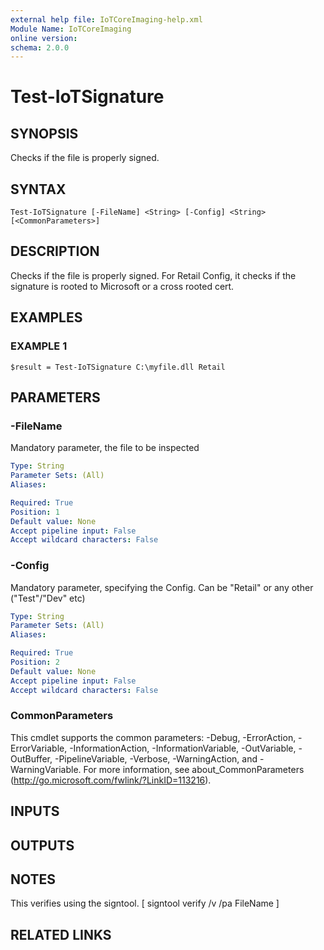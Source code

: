 ```yaml
---
external help file: IoTCoreImaging-help.xml
Module Name: IoTCoreImaging
online version:
schema: 2.0.0
---
```


# Test-IoTSignature

## SYNOPSIS
Checks if the file is properly signed.

## SYNTAX

```
Test-IoTSignature [-FileName] <String> [-Config] <String> [<CommonParameters>]
```

## DESCRIPTION
Checks if the file is properly signed.
For Retail Config, it checks if the signature is rooted to Microsoft or a cross rooted cert.

## EXAMPLES

### EXAMPLE 1
```
$result = Test-IoTSignature C:\myfile.dll Retail
```

## PARAMETERS

### -FileName
Mandatory parameter, the file to be inspected

```yaml
Type: String
Parameter Sets: (All)
Aliases:

Required: True
Position: 1
Default value: None
Accept pipeline input: False
Accept wildcard characters: False
```

### -Config
Mandatory parameter, specifying the Config.
Can be "Retail" or any other ("Test"/"Dev" etc)

```yaml
Type: String
Parameter Sets: (All)
Aliases:

Required: True
Position: 2
Default value: None
Accept pipeline input: False
Accept wildcard characters: False
```

### CommonParameters
This cmdlet supports the common parameters: -Debug, -ErrorAction, -ErrorVariable, -InformationAction, -InformationVariable, -OutVariable, -OutBuffer, -PipelineVariable, -Verbose, -WarningAction, and -WarningVariable. For more information, see about_CommonParameters (http://go.microsoft.com/fwlink/?LinkID=113216).

## INPUTS

## OUTPUTS

## NOTES
This verifies using the signtool.
\[ signtool verify /v /pa FileName \]

## RELATED LINKS
